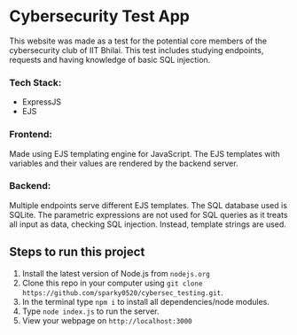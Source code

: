 # Cybersecurity Test App
This website was made as a test for the potential core members of the cybersecurity club of IIT Bhilai. This test includes studying endpoints, requests and having knowledge of basic SQL injection.
### Tech Stack:
-  ExpressJS
- EJS
### Frontend:
Made using EJS templating engine for JavaScript. The EJS templates with variables and their values are rendered by the backend server.
### Backend:
Multiple endpoints serve different EJS templates. The SQL database used is SQLite. The parametric expressions are not used for SQL queries as it treats all input as data, checking SQL injection. Instead, template strings are used.

## Steps to run this project
1. Install the latest version of Node.js from `nodejs.org`
2. Clone this repo in your computer using `git clone https://github.com/sparky0520/cybersec_testing.git`.
3. In the terminal type `npm i` to install all dependencies/node modules.
4. Type `node index.js` to run the server.
5. View your webpage on `http://localhost:3000` 
